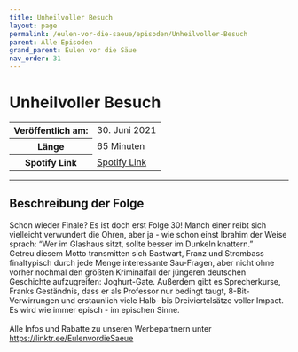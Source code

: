 ```yaml
---
title: Unheilvoller Besuch
layout: page
permalink: /eulen-vor-die-saeue/episoden/Unheilvoller-Besuch
parent: Alle Episoden
grand_parent: Eulen vor die Säue
nav_order: 31
---
```


# Unheilvoller Besuch
<table class="resp-table dcf-table dcf-table-responsive dcf-table-bordered dcf-table-striped dcf-w-100%">
                    <tbody>
                        <tr>
                            <th scope="row">Veröffentlich am:</th>
                            <td data-label="Veröffentlich am:">30. Juni 2021</td>
                        </tr>
                        <tr>
                            <th scope="row">Länge </th>
                            <td data-label="Länge ">65 Minuten</td>
                        </tr><tr>
                                <th scope="row">Spotify Link</th>
                                <td data-label="Spotify Link"><a href="https://open.spotify.com/episode/0UkaHq53CDj42RbEjAd645">Spotify Link</a></td>
                            </tr></tbody>
                </table>

***

## Beschreibung der Folge

<div>
Schon wieder Finale? Es ist doch erst Folge 30! Manch einer reibt sich vielleicht verwundert die Ohren, aber ja - wie schon einst Ibrahim der Weise sprach: “Wer im Glashaus sitzt, sollte besser im Dunkeln knattern.” <br> Getreu diesem Motto transmitten sich Bastwart, Franz und Strombass finaltypisch durch jede Menge interessante Sau-Fragen, aber nicht ohne vorher nochmal den größten Kriminalfall der jüngeren deutschen Geschichte aufzugreifen: Joghurt-Gate. Außerdem gibt es Sprecherkurse, Franks Geständnis, dass er als Professor nur bedingt taugt, 8-Bit-Verwirrungen und erstaunlich viele Halb- bis Dreiviertelsätze voller Impact. Es wird wie immer episch - im epischen Sinne. <br>  <br> Alle Infos und Rabatte zu unseren Werbepartnern unter <a href="https://linktr.ee/EulenvordieSaeue">https://linktr.ee/EulenvordieSaeue</a>  
</div>

